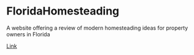 # FloridaHomesteading
A website offering a review of modern homesteading ideas for property owners in Florida

<a href="https://bstefansen.github.io/FloridaHomesteading/">Link</a>
